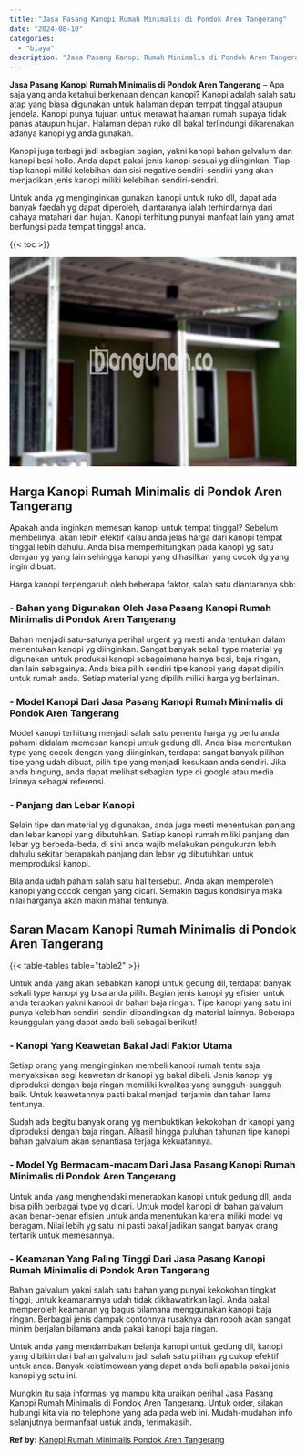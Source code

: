 ```yaml
---
title: "Jasa Pasang Kanopi Rumah Minimalis di Pondok Aren Tangerang"
date: "2024-08-10"
categories: 
  - "biaya"
description: "Jasa Pasang Kanopi Rumah Minimalis di Pondok Aren Tangerang. Mungkin itu saja informasi yg mampu kita uraikan perihal Jasa Pasang Kanopi Rumah Minimalis di P..."
---
```


**Jasa Pasang Kanopi Rumah Minimalis di Pondok Aren Tangerang** – Apa saja yang anda ketahui berkenaan dengan kanopi? Kanopi adalah salah satu atap yang biasa digunakan untuk halaman depan tempat tinggal ataupun jendela. Kanopi punya tujuan untuk merawat halaman rumah supaya tidak panas ataupun hujan. Halaman depan ruko dll bakal terlindungi dikarenakan adanya kanopi yg anda gunakan.

Kanopi juga terbagi jadi sebagian bagian, yakni kanopi bahan galvalum dan kanopi besi hollo. Anda dapat pakai jenis kanopi sesuai yg diinginkan. Tiap-tiap kanopi miliki kelebihan dan sisi negative sendiri-sendiri yang akan menjadikan jenis kanopi miliki kelebihan sendiri-sendiri.

Untuk anda yg menginginkan gunakan kanopi untuk ruko dll, dapat ada banyak faedah yg dapat diperoleh, diantaranya ialah terhindarnya dari cahaya matahari dan hujan. Kanopi terhitung punyai manfaat lain yang amat berfungsi pada tempat tinggal anda.

{{< toc >}}

![Jasa Pasang Kanopi Rumah Minimalis di Pondok Aren Tangerang](/images/harga-kanopi-minimalis-31.png)

## Harga Kanopi Rumah Minimalis di Pondok Aren Tangerang

Apakah anda inginkan memesan kanopi untuk tempat tinggal? Sebelum membelinya, akan lebih efektif kalau anda jelas harga dari kanopi tempat tinggal lebih dahulu. Anda bisa memperhitungkan pada kanopi yg satu dengan yg yang lain sehingga kanopi yang dihasilkan yang cocok dg yang ingin dibuat.

Harga kanopi terpengaruh oleh beberapa faktor, salah satu diantaranya sbb:

### \- Bahan yang Digunakan Oleh Jasa Pasang Kanopi Rumah Minimalis di Pondok Aren Tangerang

Bahan menjadi satu-satunya perihal urgent yg mesti anda tentukan dalam menentukan kanopi yg diinginkan. Sangat banyak sekali type material yg digunakan untuk produksi kanopi sebagaimana halnya besi, baja ringan, dan lain sebagainya. Anda bisa pilih sendiri tipe kanopi yang dapat dipilih untuk rumah anda. Setiap material yang dipilih miliki harga yg berlainan.

### \- Model Kanopi Dari Jasa Pasang Kanopi Rumah Minimalis di Pondok Aren Tangerang

Model kanopi terhitung menjadi salah satu penentu harga yg perlu anda pahami didalam memesan kanopi untuk gedung dll. Anda bisa menentukan type yang cocok dengan yang diinginkan, terdapat sangat banyak pilihan tipe yang udah dibuat, pilih tipe yang menjadi kesukaan anda sendiri. Jika anda bingung, anda dapat melihat sebagian type di google atau media lainnya sebagai referensi.

### \- Panjang dan Lebar Kanopi

Selain tipe dan material yg digunakan, anda juga mesti menentukan panjang dan lebar kanopi yang dibutuhkan. Setiap kanopi rumah miliki panjang dan lebar yg berbeda-beda, di sini anda wajib melakukan pengukuran lebih dahulu sekitar berapakah panjang dan lebar yg dibutuhkan untuk memproduksi kanopi.

Bila anda udah paham salah satu hal tersebut. Anda akan memperoleh kanopi yang cocok dengan yang dicari. Semakin bagus kondisinya maka nilai harganya akan makin mahal tentunya.

## Saran Macam Kanopi Rumah Minimalis di Pondok Aren Tangerang

{{< table-tables table="table2" >}}

Untuk anda yang akan sebabkan kanopi untuk gedung dll, terdapat banyak sekali type kanopi yg bisa anda pilih. Bagian jenis kanopi yg efisien untuk anda terapkan yakni kanopi dr bahan baja ringan. Tipe kanopi yang satu ini punya kelebihan sendiri-sendiri dibandingkan dg material lainnya. Beberapa keunggulan yang dapat anda beli sebagai berikut!

### \- Kanopi Yang Keawetan Bakal Jadi Faktor Utama

Setiap orang yang menginginkan membeli kanopi rumah tentu saja menyaksikan segi keawetan dr kanopi yg bakal dibeli. Jenis kanopi yg diproduksi dengan baja ringan memiliki kwalitas yang sungguh-sungguh baik. Untuk keawetannya pasti bakal menjadi terjamin dan tahan lama tentunya.

Sudah ada begitu banyak orang yg membuktikan kekokohan dr kanopi yang diproduksi dengan baja ringan. Alhasil hingga puluhan tahunan tipe kanopi bahan galvalum akan senantiasa terjaga kekuatannya.

### \- Model Yg Bermacam-macam Dari Jasa Pasang Kanopi Rumah Minimalis di Pondok Aren Tangerang

Untuk anda yang menghendaki menerapkan kanopi untuk gedung dll, anda bisa pilih berbagai type yg dicari. Untuk model kanopi dr bahan galvalum akan benar-benar efisien untuk anda menentukan karena miliki model yg beragam. Nilai lebih yg satu ini pasti bakal jadikan sangat banyak orang tertarik untuk memesannya.

### \- Keamanan Yang Paling Tinggi Dari Jasa Pasang Kanopi Rumah Minimalis di Pondok Aren Tangerang

Bahan galvalum yakni salah satu bahan yang punyai kekokohan tingkat tinggi, untuk keamanannya udah tidak dikhawatirkan lagi. Anda bakal memperoleh keamanan yg bagus bilamana menggunakan kanopi baja ringan. Berbagai jenis dampak contohnya rusaknya dan roboh akan sangat minim berjalan bilamana anda pakai kanopi baja ringan.

Untuk anda yang mendambakan belanja kanopi untuk gedung dll, kanopi yang dibikin dari bahan galvalum jadi salah satu pilihan yg cukup efektif untuk anda. Banyak keistimewaan yang dapat anda beli apabila pakai jenis kanopi yg satu ini.

Mungkin itu saja informasi yg mampu kita uraikan perihal Jasa Pasang Kanopi Rumah Minimalis di Pondok Aren Tangerang. Untuk order, silakan hubungi kita via no telephone yang ada pada web ini. Mudah-mudahan info selanjutnya bermanfaat untuk anda, terimakasih.

**Ref by:**  [Kanopi Rumah Minimalis Pondok Aren Tangerang](https://id.wikipedia.org/wiki/Kanopi)
